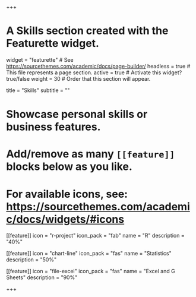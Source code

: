 +++
# A Skills section created with the Featurette widget.
widget = "featurette"  # See https://sourcethemes.com/academic/docs/page-builder/
headless = true  # This file represents a page section.
active = true  # Activate this widget? true/false
weight = 30  # Order that this section will appear.

title = "Skills"
subtitle = ""

# Showcase personal skills or business features.
# 
# Add/remove as many `[[feature]]` blocks below as you like.
# 
# For available icons, see: https://sourcethemes.com/academic/docs/widgets/#icons

[[feature]]
  icon = "r-project"
  icon_pack = "fab"
  name = "R"
  description = "40%"

[[feature]]
  icon = "chart-line"
  icon_pack = "fas"
  name = "Statistics"
  description = "50%"  

[[feature]]
  icon = "file-excel"
  icon_pack = "fas"
  name = "Excel and G Sheets"
  description = "90%"

+++
